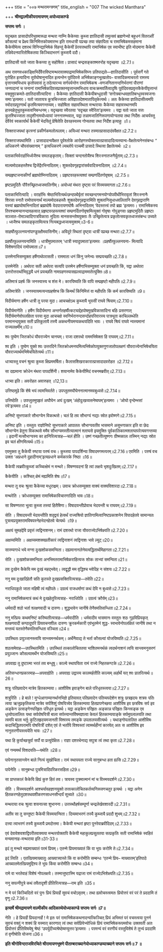 +++
title = "००७ मन्थरामन्त्रणम्"
title_english = "007 The wicked Manthara"

+++
**श्रीमद्वाल्मीकीयरामायणम् अयोध्याकाण्डे**

**सप्तमः सर्गः ।**

यदृच्छतः प्रासादोपरिभुवमारूढा मन्थरा नाम्नि कैकेय्याः कुब्जा ज्ञातिदासी तमुत्सवं ब्रह्मणेभ्यो बहुधनं वितरन्न्तीं कौसल्यां च प्रेक्ष्य किंनिमित्तकोयमारम्भ इति रामधात्री पप्रच्छ तया संज्ञापिता च रामाभिषेकमसहमाना कैकेयीमेत्य दशरथं विनिन्द्याभिषेकं विहन्तुं कैकेयीं प्रेरयत्तथापि रामाभिषेक एव स्वाभीष्ट इति मोदमाना कैकेयी तन्निवेदनपारितोषिकतया किञ्चिदाभरणं कुब्जायै ददौ।

ज्ञातिदासी यतो जाता कैकय्या तु सहोषिता। प्रासादं चन्द्रसङ्काश्मरुरोह यदृच्छया ॥2.7.1॥

अथ रावणवधकाङ्क्षिभिर्देवैराविष्टमन्थरावाक्याद्रामाभिषेकविघ्नः प्रतिपाद्यते—ज्ञातिदासीति । पूर्वसर्गे गते पुरोहित इत्यादिना तूर्यघोषानुनादित इत्यन्तेन पूर्वदिवसे अभिषेकाङ्गभूतव्रतोप– वासादिकमाचरतो रामस्य वृत्तान्तमभिधाय कृतोपवासं तु तदेत्यारभ्य सर्गपर्यन्तेन रामाभिषेकश्र -वणजनितानन्दनिर्भराणां पौराणां जनपदानां च जनानां रामाभिषेकदिवसप्राक्तनवृत्तान्तमभिधाय वाचःक्रमवर्तित्वादृषिः पूर्वदिवसप्रवृत्तकैकेयीवृत्तान्तं वक्तुमुपक्रमते-ज्ञातिदासीत्यादिना । कैकेय्याः ज्ञातिदासी कैकेयीबन्धुदासी ‘सगोत्रबान्धवज्ञातिबन्धुस्वस्वजनाः समाः’इत्यमरः। यतो जातायत्र कुत्रचिज्जाता अविज्ञातदेशमातापितृकेत्यर्थः। अतः कैकेय्या ज्ञातिदासीत्वमपि स्वोदरप्रपूरणार्थं कृतमित्यवगन्तव्यम्। सहोषिता सहावस्थिता मन्थरायाः कैकेय्या सहावस्थानमपि हास्यहेतुभूतकुब्जत्वनिबन्धनम्। यदृच्छया स्वैरतया ‘यदृच्छा स्वैरिता’इत्यमरः । यद्वा यतो जाता यत्तः कुतश्चिज्जाता तादृशीनामयोध्यायां जननास्म्भवात्, यद्वा तन्नामजातिनिरूपणायोग्यतया तथा निर्देशः आचर्यस्तु देवैरेवं स्वकार्यार्थं कैकेयीं भेदयितुं प्रेषितेति देवरहस्यस्य गोप्यतया तथा निर्देश इत्याहुः ॥1॥

सिक्तराजपथां कृत्स्नां प्रकीर्णकमलोत्पलाम्। अयिध्यां मन्थरा तस्मात्प्रासादादंववैक्षत॥2.7.2॥

सिक्तराजपथामिति‌ । प्रासादादन्ववैक्षत पूर्वश्लोके आरोहणस्योक्तत्वात्प्रासादादित्यस्यान्व-वैक्षतेत्यनेनसंबन्धः “ अधिकरणे चौपसंख्यानाम् ” इत्यधिकरणे ल्यब्लोपे पञ्चमी प्रासादे स्थित्वा प्रैक्षतेत्यर्थः ॥2॥

पताकाभिर्वरार्हाभिर्ध्वजैश्च समलङ्कृताम्। सिक्तां चन्दनतोयैश्च शिरःस्नातजनैर्युताम्॥2.7.3॥

माल्यमोदकहस्तैश्च द्विजेंद्रैरभिनादिताम्। शुक्लदेवगृहद्वारांसर्ववादित्रनादिताम् ॥2.7.4॥

सम्प्रहृष्टजनाकीर्णां ब्रह्मघोष्निनादिताम् । प्रहृष्टवरहस्त्यश्वां सम्प्रणर्दितगोवृषाम् ॥2.7.5॥

हृष्टप्रमुदितैः पौरैरुच्छ्रितध्वजमालिनीम्। अयोध्यां मंथरा दृष्ट्वा परं विस्मयमागता॥2.7.6॥

पताकाभिरित्यादि । वरार्हाभिः श्रेष्ठाभिरित्यर्थःछन्दपथैर्वृतां स्वच्छन्दगमनयोग्योपवीथीभिरावृतां शिरःस्नानैः शिरसा स्नातै रामोपायनार्थं माल्यमोदकहस्तैः शुक्लदेवगृहद्वारामिति शुक्लानिसुधाधवलितानि देवगृहद्वाराणि यस्यां ब्रह्मघोषाभिनादितां ब्रह्मघोषैः वेदपारायणघोषैः अभिनादिताम् ‘वेदस्तत्त्वं तपो ब्रह्म ’इत्यमरः। रामाभिषेकस्य तिरश्चामप्यानन्दावहत्वात् प्रहृष्टवरहस्त्यश्वां सम्प्रणर्दितगोवृषामित्युक्तं गोवृषाः गोपुङ्गवाः प्रहृष्टमुदितैः प्रहृष्टाः सञ्जात-रोमाञ्चादिगात्रविकाराः मुदिताः मानससन्तोषयुक्ताः तैः उच्छ्रितेत्यत्र प्रकृतोत्सवकृतध्वजसंबन्ध उच्यते । ध्वजैश्च समलङ्कृतामित्यत्र नित्यबद्धध्वजत्वमुक्तम्॥3-6॥

साहर्षोत्फुल्ल्नयनांपाण्डुरक्षौमवासिनीम्। अविदूरे स्थितां दृष्ट्वा धात्रीं पप्रच्छ मन्थरा॥2.7.7॥

प्रहर्षोत्फुल्लनयनामिति । धात्रीमुपमातरम् ‘धात्री स्यादुपमाता’इत्यमरः ।प्रहर्षोत्फुल्लनयना- मित्यादि विशेषणादियं रामोपमाता॥7॥

उत्तमेनाभिसम्युक्ता हर्षेणार्थपरासती। राममाता धनं किंनु जनेभ्यः सम्प्रयच्छति॥2.7.8॥

उत्तमेनेति । अर्थपरा सती अर्थपरा सत्यपि उत्तमेन हर्षेणाभिसम्युक्ता धनं प्रयच्छति किं, यद्वा अर्थपरा उत्तरोत्तरार्थाभिवृद्ध्यै धनं प्रयच्छति नामग्रहणस्यासह्यत्वाद्राममातेत्युक्तिः॥8॥

अतिमात्रं प्रहर्षः किं जनस्यास्य च शंस मे। कारयिष्यति किं वापि सम्प्रहृष्टो महीपतिः॥2.7.9॥

अतिमात्रेति । जनस्यायमत्यन्तप्रहर्षश्च किं किमर्थं किंनिमित्तं वा महीपतिः किं कर्म कारयिष्यति ॥9॥

विदीर्यमाणा हर्षेण धात्री तु परया मुदा। आचचक्षेऽथ कुब्जायै भूयसीं राघवे श्रियाम्॥2.7.10॥

विदीर्यमाणेति । हर्षेण विदीर्यमाणा अन्तर्गतहर्षौत्कट्याद्देहपोषमुखविकासादिना बहिः प्रसरणात् विदीर्यमाणेवोपलक्षिता परया मुदा आचचक्षे स्वनिर्भरानन्दसन्दोहपरिवारस्य पात्रभूता काचिल्लब्धेति परमानन्दयुक्ता सती प्रतिकूलायै तस्यै अकथनीयमप्यकथयदिति भावः । राघवे श्रियं राघवे न्यस्यमानां राज्यलक्ष्मीम्॥10॥

श्वः पुष्येण जितक्रोधं यौवराज्येन चानघम्। राजा दशरथो राममभिषेक्ता हि राघवम्॥2.7.11॥

श्व इति । पुष्येण युक्ते श्वः उत्तरदिने जितक्रोधमनघमित्यभिषेकोपयुक्तगुणजातोपलक्षणं यौवराज्येनाभिषेचयिता यौवराज्यार्थमभिषेचयितेत्यर्थः॥11॥

धात्र्यास्तु वचनं श्रुत्वा कुब्जा क्षिप्रममर्षिता। कैलासशिखराकारात्प्रासादादवरोहत ॥2.7.12॥

सा दह्यमाना क्रोधेन मंथरा पापदर्शिनी। शयानामेव कैकेयीमिदं वचनमब्रवीत्॥2.7.13॥

धात्र्या इति। अवरोहत अवारुहत् ॥12,13॥

उत्तिष्ठमूढे किं शेषे भयं त्वामभिवर्तते। उपप्लुतमघौघेननात्मानमवबुध्यसे॥2.7.14॥

उत्तिष्ठेति । उपप्लुतमुपहृतं अघौघेन अघं दुःखम् ‘अंहोदुःखव्यसनेष्वघम्’इत्यमरः । ‘ओघो वृन्देम्भसां रये’इत्यमरः॥14॥

अनिष्टे सुभगाकारे सौभाग्येन विकत्थसे। चलं हि तव सौभाग्यं नद्याः स्रोत इवोष्णगे॥2.7.15॥

अनिष्ट इति । वस्तुतः राज्ञोनिष्टे सुभगाकारे आपाततः सौभाग्यवतीव भासमाने असुभगाकार इति वा छेदः सौभाग्येन हेतुना विकत्थसे ममैव सौभाग्यमस्तीत्यात्मानं श्लाघसे इयमुक्तिः पूर्वकालिकात्मश्लाघापरेत्यवगन्तव्या । इदानीं मत्सौभाग्यस्य का हानिरित्यत्राह—चलं हीति । उष्णं गच्छतीत्युष्णगः ग्रीष्मकालः तस्मिन् नद्याः स्रोत इव चलं क्षीणमित्यर्थः॥15॥

एवमुक्ता तु कैकेयी रुष्टया परुषं वचः। कुब्जया पापदर्शिन्या विषादमगमत्परम्॥2.7.16॥
एवमिति । परुषं वच उक्ता ‘अप्रधाने दुहादीनाम्’इत्यप्रधाने कर्मकारके निष्ठा  ॥16॥

कैकेयी त्वब्रवीत्कुब्जां कच्चित्क्षेमं न मन्थरे। विषण्णवदनां हि त्वां लक्षये भृशदुःखितम्॥2.7.17॥

कैकेयीति । कश्चित् क्षेमं मह्यमिति शेषः॥17॥

मन्थरा तु वचः श्रुत्वा कैकेय्या मधुराक्ष्रम्। उवाच क्रोधसम्युक्ता वाक्यं वाक्यविशारदा॥2.7.18॥

मन्थरेति । क्रोधसम्युक्ता रामाभिषेकाविचारणादिति भावः॥18॥

सा विषण्णतरा भूत्वा कुब्जा तस्यां हितैषिणा। विषादयन्तीप्रोवाच भेदयन्ती च राघवम्॥2.7.19॥

सेति । विषादयन्ती भेदयन्तीति शतृद्वयं हेत्वर्थं राज्यश्रियो ज्ञातिगामित्वानिष्टप्रकाशनेन विपादहेतवे सामान्यतः पुत्रत्वप्रयुक्तरामविषयस्नेहभेदनहेतवे चेत्यर्थः ॥19॥

अक्षयं सुमहद्देवि प्रवृत्तं त्वद्विनाशनम्। रामं दशरथो राजा यौवराज्येऽभिषेक्ष्यति॥2.7.20॥

अक्षय्यमिति । अक्षय्यमशक्यप्रतीकारं त्वद्विनाशनं त्वद्विनाशः भावे ल्युट्॥20॥

सास्म्यगाधे भये मग्ना दुःखशोकसमन्विता। दह्यमानानलेनेवत्वद्धितार्थमिहागता॥2.7.21॥

सेति । दुःखशोकसमन्विता अनभिमतरामाभिषेकराहित्यजः शोकः ताभ्यां समन्विता॥21॥

तव दुःखेन कैकेयि मम दुःखं महद्भवेत्। त्वद्वृद्धौ मम वृद्धिश्च भवेदिह न संशयः॥2.7.22॥

ननु मम दुःखादिहेतौ सति कुतस्ते दुःखप्रसक्तिरित्यत्राह—तवेति॥22॥

नराधिपकुले जाता महिषी त्वं महीपतेः। उग्रत्वं राजधर्माणां कथं देवि न बुध्यसे॥2.7.23॥

ननु रामाभिषेकमात्रं कथं मे दुःखहेतुरित्यत्राह- नराधिपेति । उग्रत्वं क्रौर्यम्॥23॥

धर्मवादी शठो भर्ता श्लक्ष्णवादी च दारुणः। शुद्धभावेन जानीषे तेनैवमतिसन्धिता॥2.7.24॥

ननु मत्प्रियः कथमनिष्टं करिष्यतीत्यत्राह—धर्मवादीति । धर्मवादीव भासमानः वस्तुतः शठः गूढविप्रियकृत् श्लक्ष्णवादी कण्ठादुपरि प्रियवचनशीलः दारुणः क्रूरकर्मकारी एवंभूतमेनं शुद्ध- स्वभावेनोपलक्षितं जानीषे तथा न मन्तव्यं यतस्तेनैवमतिसन्धिता वञ्चिता॥24॥

उपस्थितः प्रयुञ्जानस्त्वयि सान्त्वमनर्थकम्। अर्थेनैवाद्य ते भर्ता कौसल्यां योजयिष्यति॥2.7.25॥

शठत्वमेवाह—उपस्थितमिति । उपस्थितं तत्कालोचिततया भाशितमनर्थकं त्वदर्थनाशनं त्वयि सान्त्वमनुसरणं प्रयुञ्जानः कौसल्यामर्थेन योजयिष्यति॥25॥

अपवाह्य तु दुष्टात्मा भरतं तव बन्धुषु। काल्ये स्थापयिता रामं राज्ये निहतकण्टके॥2.7.26॥

अतिसन्धानप्रकारमाह—अपवाह्येति । अपवाह्य उद्वास्य कालमर्हतीति काल्यम् अर्हार्थे यत् श्वः प्रातरित्यर्थः॥26॥

शत्रुः पतिप्रवादेन मात्रेव हितकाम्यया। आशीविष इवाङ्गेन बाले परिधृतस्त्वया॥2.7.27॥

शत्रुरिति । हे बाले ! मुग्धेआगाम्यानर्थानभिज्ञे इतियावत् पतिप्रवादेन पतिव्यपदेशेन शत्रुः छत्रहृदयः शत्रवः पतिः त्वया ऋजुप्रकृतिकया मात्रेव सर्पशिशुं पोषयित्र्येव हितकाम्यया हितप्रापणेच्छया आशीविष इव छत्रविषः सर्प इव अङ्केन उत्सङ्गेनपरिहृतः परिधृत इत्यर्थः। यद्वा अङ्केन परिहृतः अङ्कान्न परिहृतः किन्त्वङ्क एव धृत्वोपलालितः यथा सर्पपोषयित्री बाला सर्पस्यान्तर्विषमज्ञात्वा केवलं हितकाम्ययाङ्के सर्पमुपलालयति तथा त्वमपि बाला भर्तुः कुटिलहृदयमजानती विश्वस्य तमङ्के उपलालयसीत्यर्थः । यथाङ्गोपलालित आशीविषः कदाचिद्धितपरामपि पोषयित्रीं दशेत् एवं ते भर्तापि विश्वस्तां त्वामर्थहीनां कारयेत् अतः स आशीविष इव नानुसरणीयस्त्वयेति भावः ॥27॥

यथा हि कुर्याच्छत्रुर्वा सर्पो वा प्रत्युपेक्षितः। राज्ञा दशरथेनाद्य सपुत्रा त्वं तथा कृता॥2.7.28॥

एवं गम्यमर्थं विशदयति—यथेति ॥28॥

पापेनानृतसान्त्वेन बाले नित्यं सुखोचिता। रामं स्थापयता राज्ये सानुबन्धा हता ह्यसि॥2.7.29॥

पापेनेति । सानुबन्धा पुत्रमित्रादिपरिकरसहिता॥29॥

सा प्राप्तकालं कैकेयि क्षिप्रं कुरु हितं तव। त्रायस्व पुत्रमात्मानं मां च विस्मयदर्शने॥2.7.30॥

सेति । विस्मयदर्शने आश्चर्यावहज्ञानयुक्ते तत्तत्कालोचितकर्तव्यनिरूपणचतुर इत्यर्थः । यद्वा अनेन हितकरणहेतुदशरथवशीकरणसाधनसौन्दर्यं सूच्यते ॥30॥

मन्थराया वचः श्रुत्वा शयनात्सा शुभानना। उत्तस्थौहर्षसम्पूर्णा चन्द्रलेखेवशारदी॥2.7.31॥

अतीव सा तु सन्तुष्टा कैकेयी विस्मयान्विता। दिव्यमाभरणं तस्यै कुब्जायै प्रददौ शुभम्॥2.7.32॥

दत्त्वा त्वाभरणं तस्यै कुब्जायै प्रमदोत्तमा। कैकेयी मन्थरां हृष्टा पुनरेवाब्रवीदिदम्॥2.7.33॥

एवं देवावेशवशाद्विपरीतवाक्यया मन्थरयोक्तापि कैकेयी महाकुलप्रसूततया सत्प्रकृतिः सती रामाभिषेकं स्वहितं मन्यमानाह-मन्थराया इति॥31-33॥

इदं तु मन्थरे मह्यमाख्यातं परमं प्रियम्। एतन्मे प्रियमाख्यातं किं वा भूयः करोमि ते॥2.7.34॥

इदं त्विति । एतत्प्रियमाख्यातुः आख्यात्र्यास्ते किं वा करोमीति सम्बन्धः ‘एतन्मे प्रिय– माख्यातम्’इतिपाठे आख्यातमेतत्प्रियमुद्दिश्य ते भूयः किंवा करोमीति सम्बन्धः॥34॥

रामे वा भरतेवाहं विशेषं नोपलक्षये। तस्मात्तुष्टास्मि यद्राजा रामं राज्येऽभिशेक्ष्यति॥2.7.35॥

ननु सपत्नीपुत्रे कथं तवैतादृशी प्रीतिरित्यत्राह—राम इति ॥35॥

न मे परं किञ्चिदितो वरं पुनः प्रियं प्रियार्हे सुवचं वचोऽमृतम्। तथा ह्यवोचस्त्वमतः प्रियोत्तरं वरं परं ते प्रददामि तं वृणु॥2.7.36॥

**इत्यार्षे श्रीमद्रामायणे वाल्मीकीय आदिकाव्येयोध्याकाण्डे सप्तमः सर्गः ॥7॥**

नेति । हे प्रियार्हे प्रियदानार्हे ! मे इतः परं रामाभिषेककथनादन्यत्किञ्चित् प्रियं अभिमतं परं वचस्त्वया पुनर्न सुवचं वक्तुं न शक्यं हि यस्मात् कारणात् त्वं तथा सर्वप्रियेभ्योधिकं प्रियं रामाभिषेकरूपमवोचः उक्तवती अतः प्रियोत्तरं प्रीतिविषयेषु श्रेष्ठं ‘उपर्युदीच्यश्रेष्ठेष्वप्युत्तरः’इत्यमरः । परमन्यं वरं वरणीयं वस्तुविशेषं ते तुभ्यं प्रददामि तं वृणीष्वेति योजना॥36॥

**इति श्रीगोविन्दराजविरचिते श्रीरामायणभूषणे पीताम्बराख्यानेयोध्याकाण्डव्याख्याने सप्तमः सर्गः॥ 7 ॥**
